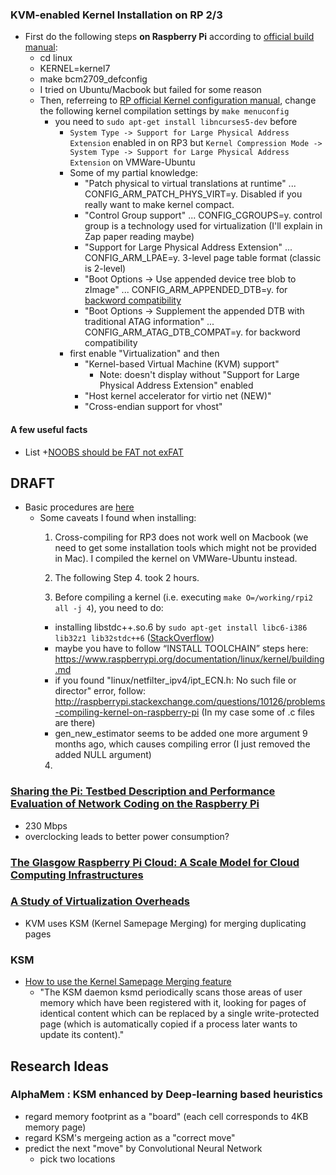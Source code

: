 
### KVM-enabled Kernel Installation on RP 2/3

+ First do the following steps **on Raspberry Pi** according to [official build manual](https://www.raspberrypi.org/documentation/linux/kernel/building.md):
  + cd linux
  + KERNEL=kernel7
  + make bcm2709_defconfig
  + I tried on Ubuntu/Macbook but failed for some reason
  + Then, referreing to [RP official Kernel configuration manual](https://www.raspberrypi.org/documentation/linux/kernel/configuring.md), change the following kernel compilation settings by `make menuconfig`
    + you need to `sudo apt-get install libncurses5-dev` before
      - `System Type -> Support for Large Physical Address Extension` enabled in on RP3 but `Kernel Compression Mode -> System Type -> Support for Large Physical Address Extension` on VMWare-Ubuntu
      - Some of my partial knowledge:
        - "Patch physical to virtual translations at runtime" ... CONFIG_ARM_PATCH_PHYS_VIRT=y. Disabled if you really want to make kernel compact.
        - "Control Group support" ... CONFIG_CGROUPS=y. control group is a technology used for virtualization (I'll explain in Zap paper reading maybe)
        - "Support for Large Physical Address Extension" ... CONFIG_ARM_LPAE=y. 3-level page table format (classic is 2-level)
        - "Boot Options -> Use appended device tree blob to zImage" ... CONFIG_ARM_APPENDED_DTB=y. for [backword compatibility](http://cateee.net/lkddb/web-lkddb/ARM_APPENDED_DTB.html)
        - "Boot Options -> Supplement the appended DTB with traditional ATAG information" ... CONFIG_ARM_ATAG_DTB_COMPAT=y. for backword compatibility
      - first enable "Virtualization" and then
        - "Kernel-based Virtual Machine (KVM) support"
          - Note: doesn't display without "Support for Large Physical Address Extension" enabled
        - "Host kernel accelerator for virtio net (NEW)"
        - "Cross-endian support for vhost"

#### A few useful facts

+ List
  +[NOOBS should be FAT not exFAT](https://www.raspberrypi.org/documentation/installation/sdxc_formatting.md)
















## DRAFT

+ Basic procedures are [here](https://blog.night-shade.org.uk/2015/05/kvm-on-the-raspberry-pi2/)
  + Some caveats I found when installing:
    1. Cross-compiling for RP3 does not work well on Macbook (we need to get some installation tools which might not be provided in Mac). I compiled the kernel on VMWare-Ubuntu instead.
    
    3. The following Step 4. took 2 hours.
    4. Before compiling a kernel (i.e. executing `make O=/working/rpi2 all -j 4`), you need to do:
      - installing libstdc++.so.6 by `sudo apt-get install libc6-i386 lib32z1 lib32stdc++6` ([StackOverflow](http://stackoverflow.com/questions/21642093/raspberry-pi-crosscompile-on-ubuntu-13-10-libstdc-so-6-not-found))
      - maybe you have to follow “INSTALL TOOLCHAIN” steps here: https://www.raspberrypi.org/documentation/linux/kernel/building.md
      - if you found "linux/netfilter_ipv4/ipt_ECN.h: No such file or director" error, follow: http://raspberrypi.stackexchange.com/questions/10126/problems-compiling-kernel-on-raspberry-pi
        (In my case some of .c files are there)
      - gen_new_estimator seems to be added one more argument 9 months ago, which causes compiling error (I just removed the added NULL argument)
    4. 








### [Sharing the Pi: Testbed Description and Performance Evaluation of Network Coding on the Raspberry Pi](http://vbn.aau.dk/ws/files/207628959/VTC2014v3.pdf)
  + 230 Mbps
  + overclocking leads to better power consumption?

### [The Glasgow Raspberry Pi Cloud: A Scale Model for Cloud Computing Infrastructures](http://eprints.gla.ac.uk/83064/1/83064.pdf)

### [A Study of Virtualization Overheads](http://animal.oscar.cs.stonybrook.edu/papers/files/KavitaAgarwalMSThesisSubmission.pdf#page=19)
  + KVM uses KSM (Kernel Samepage Merging) for merging duplicating pages

### KSM
  - [How to use the Kernel Samepage Merging feature](https://www.kernel.org/doc/Documentation/vm/ksm.txt)
    + "The KSM daemon ksmd periodically scans those areas of user memory which have been registered with it, looking for pages of identical content which can be replaced by a single write-protected page (which is automatically copied if a process later wants to update its content)."
## Research Ideas
### AlphaMem : KSM enhanced by Deep-learning based heuristics
  + regard memory footprint as a "board" (each cell corresponds to 4KB memory page)
  + regard KSM's mergeing action as a "correct move"
  + predict the next "move" by Convolutional Neural Network
    + pick two locations











